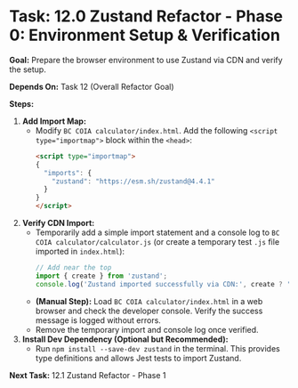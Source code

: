 # Task: 12.0 Zustand Refactor - Phase 0: Environment Setup & Verification

**Goal:** Prepare the browser environment to use Zustand via CDN and verify the setup.

**Depends On:** Task 12 (Overall Refactor Goal)

**Steps:**

1.  **Add Import Map:**
    *   Modify `BC COIA calculator/index.html`. Add the following `<script type="importmap">` block within the `<head>`:
        ```html
        <script type="importmap">
        {
          "imports": {
            "zustand": "https://esm.sh/zustand@4.4.1"
          }
        }
        </script>
        ```
2.  **Verify CDN Import:**
    *   Temporarily add a simple import statement and a console log to `BC COIA calculator/calculator.js` (or create a temporary test `.js` file imported in `index.html`):
        ```javascript
        // Add near the top
        import { create } from 'zustand';
        console.log('Zustand imported successfully via CDN:', create ? 'Yes' : 'No');
        ```
    *   **(Manual Step):** Load `BC COIA calculator/index.html` in a web browser and check the developer console. Verify the success message is logged without errors.
    *   Remove the temporary import and console log once verified.
3.  **Install Dev Dependency (Optional but Recommended):**
    *   Run `npm install --save-dev zustand` in the terminal. This provides type definitions and allows Jest tests to import Zustand.

**Next Task:** 12.1 Zustand Refactor - Phase 1
